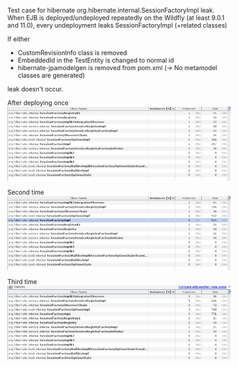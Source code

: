 

Test case for hibernate org.hibernate.internal.SessionFactoryImpl leak. When EJB is deployed/undeployed repeatedly on the 
Wildfly (at least 9.0.1 and 11.0), every undeployment leaks SessionFactoryImpl (+related classes)

If either

* CustomRevisionInfo class is removed
* EmbeddedId in the TestEntity is changed to normal id
* hibernate-jpamodelgen is removed from pom.xml (-> No metamodel classes are generated)

leak doesn't occur.

After deploying once
![First deploy memory dump](images/deploy1.png)

Second time
![Second deploy memory dump](images/deploy2.png)

Third time
![Third deploy memory dump](images/deploy3.png)